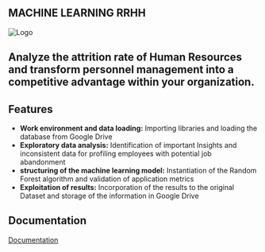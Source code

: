 
## MACHINE LEARNING RRHH
![Logo](https://cdn-icons-png.flaticon.com/128/15541/15541807.png)



## Analyze the attrition rate of Human Resources and transform personnel management into a competitive advantage within your organization.
## Features

- **Work environment and data loading:** Importing libraries and loading the database from Google Drive
- **Exploratory data analysis:** Identification of important Insights and inconsistent data for profiling employees with potential job abandonment
- **structuring of the machine learning model:** Instantiation of the Random Forest algorithm and validation of application metrics
- **Exploitation of results:** Incorporation of the results to the original Dataset and storage of the information in Google Drive


## **Documentation**

[Documentation](https://docs.google.com/spreadsheets/d/e/2PACX-1vSmn_RKvLLkqOs2E7eAlSUUnF9ejUAZNTPj8r2grxEXt1Ncc9PZOmazDrpDdSwWYFXew4BV9uMshnRf/pub?gid=1684450063&single=true&output=csv)  
